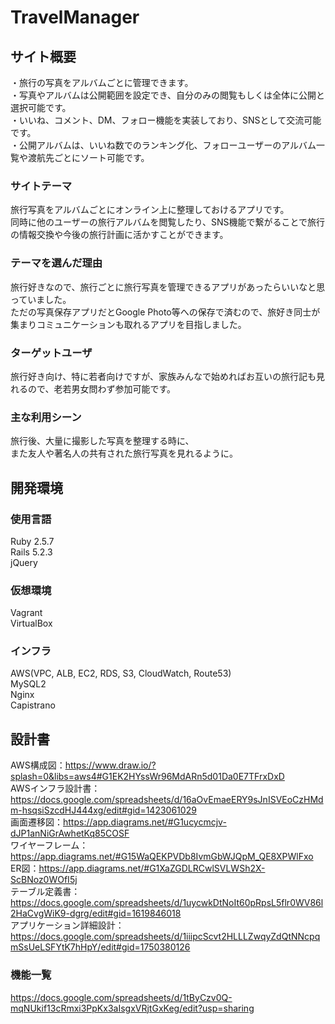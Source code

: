 # TravelManager

## サイト概要
・旅行の写真をアルバムごとに管理できます。<br>
・写真やアルバムは公開範囲を設定でき、自分のみの閲覧もしくは全体に公開と選択可能です。<br>
・いいね、コメント、DM、フォロー機能を実装しており、SNSとして交流可能です。<br>
・公開アルバムは、いいね数でのランキング化、フォローユーザーのアルバム一覧や渡航先ごとにソート可能です。

### サイトテーマ
旅行写真をアルバムごとにオンライン上に整理しておけるアプリです。<br>
同時に他のユーザーの旅行アルバムを閲覧したり、SNS機能で繋がることで旅行の情報交換や今後の旅行計画に活かすことができます。

### テーマを選んだ理由
旅行好きなので、旅行ごとに旅行写真を管理できるアプリがあったらいいなと思っていました。<br>
ただの写真保存アプリだとGoogle Photo等への保存で済むので、旅好き同士が集まりコミュニケーションも取れるアプリを目指しました。

### ターゲットユーザ
旅行好き向け、特に若者向けですが、家族みんなで始めればお互いの旅行記も見れるので、老若男女問わず参加可能です。

### 主な利用シーン
旅行後、大量に撮影した写真を整理する時に、<br>
また友人や著名人の共有された旅行写真を見れるように。


## 開発環境

### 使用言語
Ruby 2.5.7<br>
Rails 5.2.3<br>
jQuery

### 仮想環境
Vagrant<br>
VirtualBox

### インフラ
AWS(VPC, ALB, EC2, RDS, S3, CloudWatch, Route53)<br>
MySQL2<br>
Nginx<br>
Capistrano

## 設計書
AWS構成図：https://www.draw.io/?splash=0&libs=aws4#G1EK2HYssWr96MdARn5d01Da0E7TFrxDxD<br>
AWSインフラ設計書：https://docs.google.com/spreadsheets/d/16aOvEmaeERY9sJnISVEoCzHMdm-hsqsiSzcdHJ444xg/edit#gid=1423061029<br>
画面遷移図：https://app.diagrams.net/#G1ucycmcjv-dJP1anNiGrAwhetKq85COSF<br>
ワイヤーフレーム：https://app.diagrams.net/#G15WaQEKPVDb8IvmGbWJQpM_QE8XPWlFxo<br>
ER図：https://app.diagrams.net/#G1XaZGDLRCwlSVLWSh2X-ScBNoz0WOfI5j<br>
テーブル定義書：https://docs.google.com/spreadsheets/d/1uycwkDtNoIt60pRpsL5flr0WV86l2HaCvgWiK9-dgrg/edit#gid=1619846018<br>
アプリケーション詳細設計：https://docs.google.com/spreadsheets/d/1iiipcScvt2HLLLZwqyZdQtNNcpqmSsUeLSFYtK7hHpY/edit#gid=1750380126

### 機能一覧
https://docs.google.com/spreadsheets/d/1tByCzv0Q-mqNUkif13cRmxi3PpKx3aIsgxVRjtGxKeg/edit?usp=sharing



